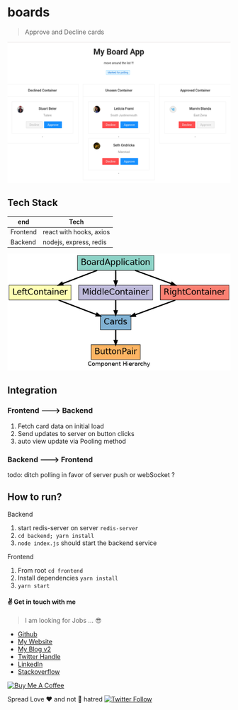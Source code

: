 # boards

> Approve and Decline cards

![demo](./boards.png)

## Tech Stack

| end      | Tech                    |
| -------- | ----------------------- |
| Frontend | react with hooks, axios |
| Backend  | nodejs, express, redis  |

![Frontend Component Hierarchy](./component-hierarchy.png)

## Integration

### Frontend ---> Backend

1. Fetch card data on initial load
2. Send updates to server on button clicks
3. auto view update via Pooling method

### Backend ---> Frontend

todo: ditch polling in favor of server push or webSocket ?

## How to run?

Backend

1. start redis-server on server `redis-server`
2. `cd backend; yarn install`
3. `node index.js` should start the backend service

Frontend

1. From root `cd frontend`
2. Install dependencies `yarn install`
3. `yarn start`

#### :v: Get in touch with me

> I am looking for Jobs ... :sunglasses:

- [Github](https://github.com/avimehenwal/)
- [My Website](https://avimehenwal.in)
- [My Blog v2](https://avimehenwal2.netlify.app/)
- [Twitter Handle](https://twitter.com/avimehenwal)
- [LinkedIn](https://in.linkedin.com/in/avimehenwal)
- [Stackoverflow](https://stackoverflow.com/users/1915935/avi-mehenwal)

<a href="https://www.buymeacoffee.com/F1j07cV" target="_blank"><img src="https://cdn.buymeacoffee.com/buttons/default-orange.png" alt="Buy Me A Coffee" style="height: 51px !important;width: 217px !important;" ></a>

Spread Love :hearts: and not :no_entry_sign: hatred [![Twitter Follow](https://img.shields.io/twitter/follow/avimehenwal.svg?style=social)](https://twitter.com/avimehenwal)
